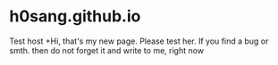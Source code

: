 # h0sang.github.io
Test host
+Hi, that's my new page. Please test her. If you find a bug or smth. then do not forget it and write to me, right now
